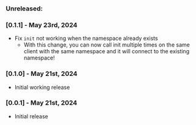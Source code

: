 ### Unreleased:

### [0.1.1] - May 23rd, 2024

- Fix `init` not working when the namespace already exists
  - With this change, you can now call init multiple times on the same client with the same namespace and it will connect to the existing namespace!

### [0.1.0] - May 21st, 2024

- Initial working release

### [0.0.1] - May 21st, 2024

- Initial release
